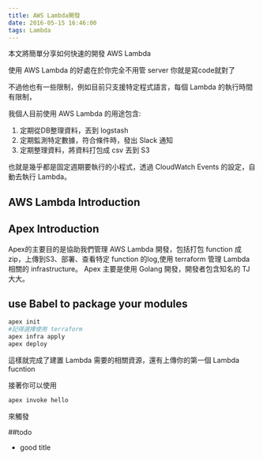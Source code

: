 ```yaml
---
title: AWS Lambda開發
date: 2016-05-15 16:46:00
tags: Lambda
---
```


本文將簡單分享如何快速的開發 AWS Lambda

使用 AWS Lambda 的好處在於你完全不用管 server 你就是寫code就對了

不過他也有一些限制，例如目前只支援特定程式語言，每個 Lambda 的執行時間有限制，

我個人目前使用 AWS Lambda 的用途包含:
1. 定期從DB整理資料，丟到 logstash
2. 定期監測特定數據，符合條件時，發出 Slack 通知
3. 定期整理資料，將資料打包成 csv 丟到 S3

也就是幾乎都是固定週期要執行的小程式，透過 CloudWatch Events 的設定，自動去執行 Lambda。

## AWS Lambda Introduction

## Apex Introduction
Apex的主要目的是協助我們管理 AWS Lambda 開發，包括打包 function 成 zip，上傳到S3、部署、查看特定 function 的log,使用 terraform 管理 Lambda 相關的 infrastructure。
Apex 主要是使用 Golang 開發，開發者包含知名的 TJ 大大。


## use Babel to package your modules



```bash
apex init
#記得選擇使用 terraform
apex infra apply
apex deploy
```
這樣就完成了建置 Lambda 需要的相關資源，還有上傳你的第一個 Lambda fucntion

接著你可以使用

```bash
apex invoke hello
```

來觸發


##todo
* good title
